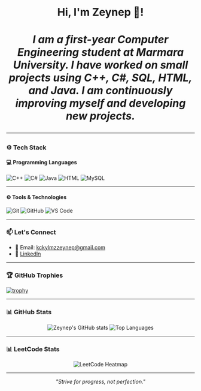 <h1 align="center"> Hi, I'm Zeynep 👋!<h1>
<p align="center">
<i> I am a first-year Computer Engineering student at Marmara University. I have worked on small projects using C++, C#, SQL, HTML, and Java. I am continuously improving myself and developing new projects.  </i>
</p>

---

### ⚙️ Tech Stack 

####  💻 Programming Languages 

![C++](https://img.shields.io/badge/C++-00599C?style=flat&logo=cplusplus&logoColor=white)
![C#](https://img.shields.io/badge/C%23-239120?style=flat&logo=c-sharp&logoColor=white)
![Java](https://img.shields.io/badge/Java-ED8B00?style=flat&logo=java&logoColor=white)
![HTML](https://img.shields.io/badge/HTML5-E34F26?style=flat&logo=html5&logoColor=white)
![MySQL](https://img.shields.io/badge/MySQL-4479A1?style=flat&logo=mysql&logoColor=white)

---
#### ⚙️ Tools & Technologies 

![Git](https://img.shields.io/badge/Git-F05032?style=flat&logo=git&logoColor=white)
![GitHub](https://img.shields.io/badge/GitHub-181717?style=flat&logo=github&logoColor=white)
![VS Code](https://img.shields.io/badge/VS%20Code-007ACC?style=flat&logo=visual-studio-code&logoColor=white)

---

### 📫 Let's Connect

- 📧 Email: [kckylmzzeynep@gmail.com](mailto:kckylmzzeynep@gmail.com)
- 💼 [LinkedIn](https://www.linkedin.com/in/zeynep-kücükyılmaz-b3a0832b5)

---

### 🏆 GitHub Trophies

[![trophy](https://github-profile-trophy.vercel.app/?username=zeynep-kucukyilmaz&theme=onedark)](https://github.com/ryo-ma/github-profile-trophy)

---

### 📊 GitHub Stats

<p align="center">
  <img src="https://github-readme-stats.vercel.app/api?username=zeynep-kucukyilmaz&show_icons=true&theme=radical" alt="Zeynep's GitHub stats" />
  <img src="https://github-readme-stats.vercel.app/api/top-langs/?username=zeynep-kucukyilmaz&layout=compact&theme=radical" alt="Top Languages" />
</p>

---

### 📊 LeetCode Stats 

<p align="center">
  <img src="https://leetcard.jacoblin.cool/zeynep-kucukyilmaz?theme=dark&font=Roboto&ext=heatmap" alt="LeetCode Heatmap" />
</p>


---

<p align="center">
  <em>"Strive for progress, not perfection."</em>
</p>
